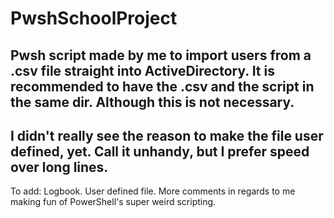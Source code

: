 # PwshSchoolProject

Pwsh script made by me to import users from a .csv file straight into ActiveDirectory.
It is recommended to have the .csv and the script in the same dir.
Although this is not necessary.
-
I didn't really see the reason to make the file user defined, yet.
Call it unhandy, but I prefer speed over long lines.
-
To add:
Logbook.
User defined file.
More comments in regards to me making fun of PowerShell's super weird scripting.
